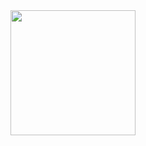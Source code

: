 <div width=100vw>
  <a width=100vw>
    <img height=200 align="center" src="https://github-readme-stats.vercel.app/api?username=cmalagacode&show_icons=true&theme=tokyonight&card_width=100" />
  </a>
</div>



